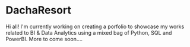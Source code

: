 # DachaResort
Hi all!
I'm currently working on creating a porfolio to showcase my works related to BI & Data Analytics using a mixed bag of Python, SQL and PowerBI. More to come soon....
